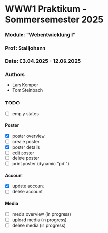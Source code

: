 # WWW1 Praktikum - Sommersemester 2025

### Module: "Webentwicklung I"

### Prof: Stalljohann

### Date: 03.04.2025 - 12.06.2025

### Authors

- Lars Kemper
- Tom Steinbach

### TODO

- [ ] empty states

#### Poster

- [x] poster overview
- [ ] create poster
- [x] poster details
- [ ] edit poster
- [ ] delete poster
- [ ] print poster (dynamic "pdf")

#### Account

- [x] update account
- [ ] delete account

#### Media

- [ ] media overview (in progress)
- [ ] upload media (in progress)
- [ ] delete media (in progress)
